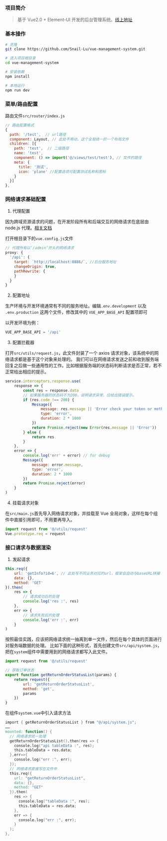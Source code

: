 ### 项目简介

> 基于 Vue2.0 + Element-UI 开发的后台管理系统。[线上地址]('https://snail-lu.github.io/vue-management-system')

### 基本操作

```bash
# 克隆
git clone https://github.com/Snail-Lu/vue-management-system.git

# 进入项目根目录
cd vue-management-system

# 安装依赖
npm install

# 本地运行
npm run dev
```

### 菜单/路由配置

路由文件`src/router/index.js`

```js
// 路由配置格式
{
  path: '/test',  // url路径
  component: Layout, // 此处不用动，这个全局统一的一个布局文件
  children: [{
    path: 'test',  // 二级路径
    name: 'test',
    component: () => import('@/views/test/test'), // 文件的路径
    meta: {
      title: '测试',
      icon: 'plane' //配置选项可配置测试名称和图标
    }
  }]
},
```

### 网络请求基础配置

1. 代理配置

因为跨域资源请求的问题，在开发阶段所有和后端交互的网络请求在底层由 node.js 代理。[相关文档](https://cli.vuejs.org/config/#devserver-proxy)

打开根目录下的`vue.config.js`文件

```js
// 代理所有以‘/admin’开头的网络请求
proxy: {
  '/api': {
    target: `http://localhost:8886/`, //后台服务地址
    changeOrigin: true,
    pathRewrite: {
    }
  }
}
```

2. 配置地址

生产环境与开发环境通常有不同的服务地址。编辑`.env.development` 以及 `.env.production` 这两个文件，修改其中的 `VUE_APP_BASE_API` 配置项即可

以开发环境为例：

```js
VUE_APP_BASE_API = '/api'
```

3. 配置拦截器

打开`src/utils/request.js`，此文件封装了一个 axios 请求对象，该系统中的网络请求都是基于这个对象来处理的。
我们可以在网络请求发送之前和收到服务端回复之后做一些通用性的工作。比如根据服务端的状态码判断请求是否正常，若不正常给出相应的提示。

```js
service.interceptors.response.use(
	response => {
		const res = response.data
		// 如果服务器的状态码不为200，说明请求异常，应给出错误提示。
		if (res.code !== 200) {
			Message({
				message: res.message || 'Error check your token or method',
				type: 'error',
				duration: 2 * 1000
			})
			return Promise.reject(new Error(res.message || 'Error'))
		} else {
			return res
		}
	},
	error => {
		console.log('err' + error) // for debug
		Message({
			message: error.message,
			type: 'error',
			duration: 2 * 1000
		})
		return Promise.reject(error)
	}
)
```

4. 挂载请求对象

在`src/main.js`首先导入网络请求对象，并挂载至 Vue 全局对象，这样在每个组件中直接引用即可，不用要再导入。

```js
import request from '@/utils/request'
Vue.prototype.req = request
```

### 接口请求与数据渲染

1. 发起请求

```js
this.req({
	url: 'getInfo?id=6', // 此处写不同业务对应的url，框架会自动与baseURL拼接
	data: {},
	method: 'GET'
}).then(
	res => {
		// 请求成功后的处理
		console.log('res :', res)
	},
	err => {
		// 请求失败后的处理
		console.log('err :', err)
	}
)
```

按照最佳实践，应该把网络请求统一抽离到单一文件，然后在每个具体的页面进行对服务端数据的处理。
比如下面的这种形式，首先创建文件`src/api/system.js`，把在`system`组件中需要用到的网络请求都写入此文件。

```js
import request from '@/utils/request'

// 获取订单状态
export function getReturnOrderStatusList(params) {
	return request({
		url: 'getReturnOrderStatusList',
		method: 'get',
		params
	})
}
```

在组件`system.vue`中引入请求方法

```v
import { getReturnOrderStatusList } from "@/api/system.js";
……
mounted: function() {
  // 网络请求统一处理
  getReturnOrderStatusList().then(res => {
    console.log("api tableData :", res);
    this.tableData = res.data;
  },err=>{
    console.log("err :", err);
  });
  // 网络请求直接写在文件中
  this.req({
    url: "getReturnOrderStatusList",
    data: {},
    method: "GET"
  }).then(
    res => {
      console.log("tableData :", res);
      this.tableData = res.data;
    },
    err => {
      console.log("err :", err);
    }
  );
},
```
